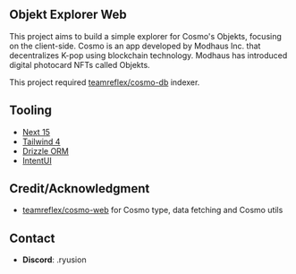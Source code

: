 ## Objekt Explorer Web

This project aims to build a simple explorer for Cosmo's Objekts, focusing on the client-side. Cosmo is an app developed by Modhaus Inc. that decentralizes K-pop using blockchain technology. Modhaus has introduced digital photocard NFTs called Objekts.

This project required [teamreflex/cosmo-db](https://github.com/teamreflex/cosmo-db/) indexer.

## Tooling

- [Next 15](https://nextjs.org/)
- [Tailwind 4](https://tailwindcss.com/)
- [Drizzle ORM](https://orm.drizzle.team/)
- [IntentUI](https://intentui.com/)

## Credit/Acknowledgment

- [teamreflex/cosmo-web](https://github.com/teamreflex/cosmo-web) for Cosmo type, data fetching and Cosmo utils

## Contact

- **Discord**: .ryusion